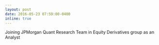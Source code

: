 ```yaml
---
layout: post
date: 2016-05-23 07:59:00-0400
inline: true
---
```


Joining JPMorgan Quant Research Team in Equity Derivatives group as an Analyst

